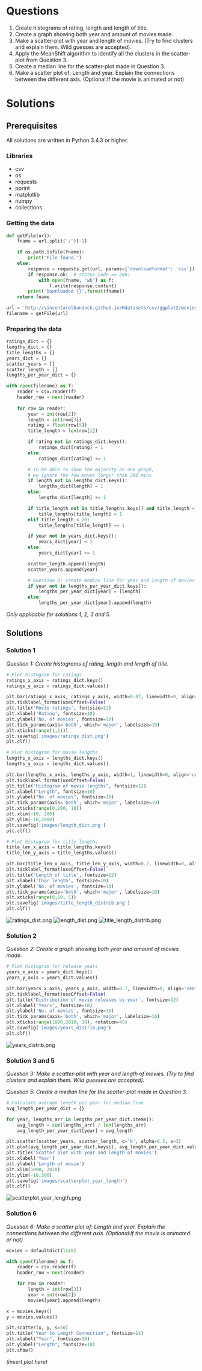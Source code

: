 # Questions

1. Create histograms of rating, length and length of title.
2. Create a graph showing both year and amount of movies made.
3. Make a scatter-plot with year and length of movies. (Try to find clusters and explain them. Wild guesses are accepted).
4. Apply the MeanShift algorithm to identify all the clusters in the scatter-plot from Question 3.
5. Create a median line for the scatter-plot made in Question 3.
6. Make a scatter plot of: Length and year. Explain the connections between the different axis. (Optional:If the movie is animated or not)

# Solutions

## Prerequisites

All solutions are written in Python 3.4.3 or higher.

### Libraries
- csv
- os
- requests
- pprint
- matplotlib
- numpy
- collections

### Getting the data

```python
def getFile(url):
    fname = url.split('/')[-1]

    if os.path.isfile(fname):
        print("File found.")
    else:
        response = requests.get(url, params={'downloadformat': 'csv'})
        if response.ok:  # status_code == 200:
            with open(fname, 'wb') as f:
                f.write(response.content)
        print('Downloaded {}'.format(fname))
    return fname

url = 'http://vincentarelbundock.github.io/Rdatasets/csv/ggplot2/movies.csv'
filename = getFile(url)
```

### Preparing the data

```python
ratings_dict = {}
lengths_dict = {}
title_lengths = {}
years_dict = {}
scatter_years = []
scatter_length = []
lengths_per_year_dict = {}

with open(filename) as f:
    reader = csv.reader(f)
    header_row = next(reader)
    
    for row in reader:
        year = int(row[2])
        length = int(row[3])
        rating = float(row[5])
        title_length = len(row[1])

        if rating not in ratings_dict.keys():
            ratings_dict[rating] = 1
        else:
            ratings_dict[rating] += 1

        # To be able to show the majority on one graph, 
        # we ignore the few moves longer than 200 mins
        if length not in lengths_dict.keys():
            lengths_dict[length] = 1
        else:
            lengths_dict[length] += 1

        if title_length not in title_lengths.keys() and title_length < 70:
            title_lengths[title_length] = 1
        elif title_length < 70:
            title_lengths[title_length] += 1

        if year not in years_dict.keys():
            years_dict[year] = 1
        else:
            years_dict[year] += 1

        scatter_length.append(length)
        scatter_years.append(year)

        # Question 3: create median line for year and length of movies
        if year not in lengths_per_year_dict.keys():
            lengths_per_year_dict[year] = [length]
        else:
            lengths_per_year_dict[year].append(length)
```

*Only applicable for solutions 1, 2, 3 and 5.*

## Solutions

### Solution 1

*Question 1: Create histograms of rating, length and length of title.*

```python
# Plot histogram for ratings
ratings_x_axis = ratings_dict.keys()
ratings_y_axis = ratings_dict.values()

plt.bar(ratings_x_axis, ratings_y_axis, width=0.07, linewidth=0, align='center', color='blue')
plt.ticklabel_format(useOffset=False)
plt.title('Movie ratings', fontsize=12)
plt.xlabel('Rating', fontsize=10)
plt.ylabel('No. of movies', fontsize=10)
plt.tick_params(axis='both', which='major', labelsize=10)
plt.xticks(range(1,11))
plt.savefig('images/ratings_dist.png')
plt.clf()

# Plot histogram for movie lengths
lengths_x_axis = lengths_dict.keys()
lengths_y_axis = lengths_dict.values()

plt.bar(lengths_x_axis, lengths_y_axis, width=1, linewidth=0, align='center', color='blue')
plt.ticklabel_format(useOffset=False)
plt.title("Histogram of movie lengths", fontsize=12)
plt.xlabel("Length", fontsize=10)
plt.ylabel("No. of movies", fontsize=10)
plt.tick_params(axis='both', which='major', labelsize=10)
plt.xticks(range(0,200, 10))
plt.xlim(-10, 200)
plt.ylim(-10,2000)
plt.savefig('images/length_dist.png')
plt.clf()

# Plot histogram for title lengths
title_len_x_axis = title_lengths.keys()
title_len_y_axis = title_lengths.values()

plt.bar(title_len_x_axis, title_len_y_axis, width=0.7, linewidth=0, align='center', color='blue')
plt.ticklabel_format(useOffset=False)
plt.title('Length of title', fontsize=12)
plt.xlabel('Char length', fontsize=10)
plt.ylabel('No. of movies', fontsize=10)
plt.tick_params(axis='both', which='major', labelsize=10)
plt.xticks(range(0,60, 5))
plt.savefig('images/title_length_distrib.png')
plt.clf()
```

![ratings_dist.png](https://github.com/edipetres/Depressed_Year/raw/master/6_IMDB_dataset/images/ratings_dist.png)
![length_dist.png](https://github.com/edipetres/Depressed_Year/raw/master/6_IMDB_dataset/images/length_dist.png)
![title_length_distrib.png](https://github.com/edipetres/Depressed_Year/raw/master/6_IMDB_dataset/images/title_length_distrib.png)

### Solution 2

*Question 2: Create a graph showing both year and amount of movies made.*

```python
# Plot histogram for release years
years_x_axis = years_dict.keys()
years_y_axis = years_dict.values()

plt.bar(years_x_axis, years_y_axis, width=0.7, linewidth=0, align='center', color='blue')
plt.ticklabel_format(useOffset=False)
plt.title('Distribution of movie releases by year', fontsize=12)
plt.xlabel('Years', fontsize=10)
plt.ylabel('No. of movies', fontsize=10)
plt.tick_params(axis='both', which='major', labelsize=10)
plt.xticks(range(1890,2010, 10), rotation=45)
plt.savefig('images/years_distrib.png')
plt.clf()
```

![years_distrib.png](https://github.com/edipetres/Depressed_Year/raw/master/6_IMDB_dataset/images/years_distrib.png)

### Solution 3 and 5

*Question 3: Make a scatter-plot with year and length of movies. (Try to find clusters and explain them. Wild guesses are accepted).*

*Question 5: Create a median line for the scatter-plot made in Question 3.*

```python
# Calculate average length per year for median line
avg_length_per_year_dict = {}

for year, lengths_arr in lengths_per_year_dict.items():
    avg_length = sum(lengths_arr) / len(lengths_arr)
    avg_length_per_year_dict[year] = avg_length

plt.scatter(scatter_years, scatter_length, c='b', alpha=0.3, s=3)
plt.plot(avg_length_per_year_dict.keys(), avg_length_per_year_dict.values(), linewidth=2, label='Median line')
plt.title('Scatter plot with year and length of movies')
plt.xlabel('Year')
plt.ylabel('Length of movie')
plt.xlim(1890, 2010)
plt.ylim(-10,300)
plt.savefig('images/scatterplot_year_length')
plt.clf()
```

![scatterplot_year_length.png](https://github.com/edipetres/Depressed_Year/raw/master/6_IMDB_dataset/images/scatterplot_year_length.png)

### Solution 6

*Question 6: Make a scatter plot of: Length and year. Explain the connections between the different axis. (Optional:If the movie is animated or not)*

```python
movies = defaultdict(list)

with open(filename) as f:
    reader = csv.reader(f)
    header_row = next(reader)

    for row in reader:
        length = int(row[3])
        year = int(row[2])
        movies[year].append(length)

x = movies.keys()
y = movies.values()

plt.scatter(x, y, s=50)
plt.title("Year to Length Connection", fontsize=14)
plt.xlabel("Year", fontsize=10)
plt.ylabel("Length", fontsize=10)
plt.show()
```

*(insert plot here)*
